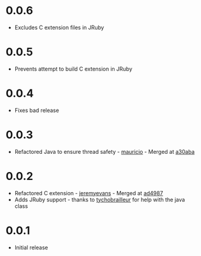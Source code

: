 # 0.0.6
 * Excludes C extension files in JRuby

# 0.0.5
 * Prevents attempt to build C extension in JRuby

# 0.0.4
 * Fixes bad release

# 0.0.3
 * Refactored Java to ensure thread safety - [mauricio](https://github.com/mauricio) -
   Merged at [a30aba](https://github.com/dockyard/pg_array_parser/commit/a30aba4885812290f83c693e6b68c697b0dac675)

# 0.0.2
 * Refactored C extension - [jeremyevans](https://github.com/jeremyevens) - Merged at [ad4987](https://github.com/dockyard/pg_array_parser/commit/ad4987dba411decca4aebd0750c990212dc81039)  
 * Adds JRuby support - thanks to [tychobrailleur](https://github.com/tychobrailleur) for help with the java class

# 0.0.1
 * Initial release
